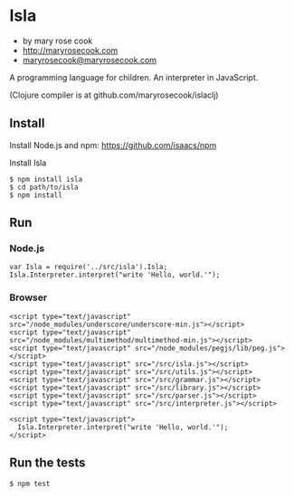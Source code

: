 # Isla

* by mary rose cook
* http://maryrosecook.com
* maryrosecook@maryrosecook.com

A programming language for children.  An interpreter in JavaScript.

(Clojure compiler is at github.com/maryrosecook/islaclj)

## Install

Install Node.js and npm: https://github.com/isaacs/npm

Install Isla

    $ npm install isla
    $ cd path/to/isla
    $ npm install

## Run

### Node.js

    var Isla = require('../src/isla').Isla;
    Isla.Interpreter.interpret("write 'Hello, world.'");

### Browser

    <script type="text/javascript" src="/node_modules/underscore/underscore-min.js"></script>
    <script type="text/javascript" src="/node_modules/multimethod/multimethod-min.js"></script>
    <script type="text/javascript" src="/node_modules/pegjs/lib/peg.js"></script>
    <script type="text/javascript" src="/src/isla.js"></script>
    <script type="text/javascript" src="/src/utils.js"></script>
    <script type="text/javascript" src="/src/grammar.js"></script>
    <script type="text/javascript" src="/src/library.js"></script>
    <script type="text/javascript" src="/src/parser.js"></script>
    <script type="text/javascript" src="/src/interpreter.js"></script>

    <script type="text/javascript">
      Isla.Interpreter.interpret("write 'Hello, world.'");
    </script>

## Run the tests

    $ npm test
